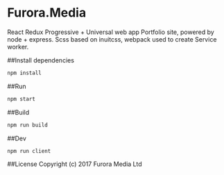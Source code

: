 # Furora.Media
React Redux Progressive + Universal web app Portfolio site, powered by node + express. Scss based on inuitcss, webpack used to create Service worker.

##Install dependencies
```js
npm install 
```

##Run
```js
npm start
```

##Build
```js
npm run build
```

##Dev
```js
npm run client
```

##License
Copyright (c) 2017 Furora Media Ltd
